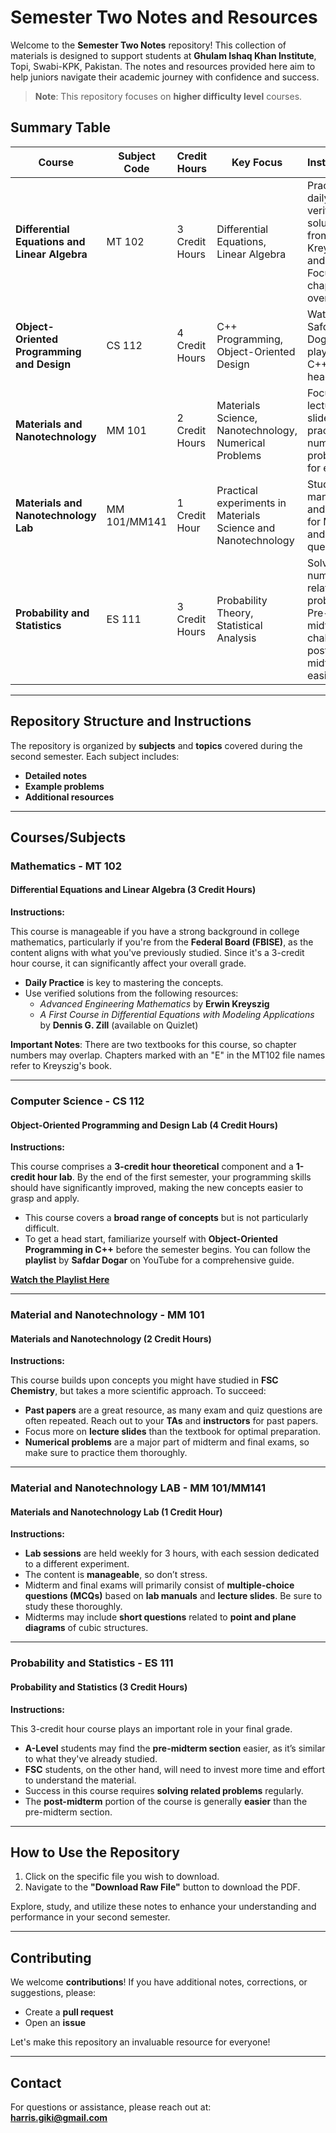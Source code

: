 # Semester Two Notes and Resources

Welcome to the **Semester Two Notes** repository! This collection of materials is designed to support students at **Ghulam Ishaq Khan Institute**, Topi, Swabi-KPK, Pakistan. The notes and resources provided here aim to help juniors navigate their academic journey with confidence and success.

> **Note**: This repository focuses on **higher difficulty level** courses.

## Summary Table

| **Course**                                  | **Subject Code** | **Credit Hours** | **Key Focus**                                                                                  | **Instructions**                                                                                       |
|---------------------------------------------|------------------|------------------|------------------------------------------------------------------------------------------------|--------------------------------------------------------------------------------------------------------|
| **Differential Equations and Linear Algebra**| MT 102           | 3 Credit Hours   | Differential Equations, Linear Algebra                                                          | Practice daily, use verified solutions from Kreyszig and Zill. Focus on chapter overlaps.               |
| **Object-Oriented Programming and Design**  | CS 112           | 4 Credit Hours   | C++ Programming, Object-Oriented Design                                                          | Watch Safdar Dogar's playlist on C++ for a head start.                                                |
| **Materials and Nanotechnology**            | MM 101           | 2 Credit Hours   | Materials Science, Nanotechnology, Numerical Problems                                             | Focus on lecture slides, practice numerical problems for exams.                                        |
| **Materials and Nanotechnology Lab**        | MM 101/MM141     | 1 Credit Hour    | Practical experiments in Materials Science and Nanotechnology                                    | Study lab manuals and slides for MCQs and short questions.                                             |
| **Probability and Statistics**              | ES 111           | 3 Credit Hours   | Probability Theory, Statistical Analysis                                                         | Solve numerous related problems. Pre-midterm is challenging, post-midterm is easier.                  |

---

## Repository Structure and Instructions

The repository is organized by **subjects** and **topics** covered during the second semester. Each subject includes:

- **Detailed notes**
- **Example problems**
- **Additional resources**

---

## Courses/Subjects

### Mathematics - MT 102
#### **Differential Equations and Linear Algebra (3 Credit Hours)**

**Instructions:**

This course is manageable if you have a strong background in college mathematics, particularly if you're from the **Federal Board (FBISE)**, as the content aligns with what you've previously studied. Since it's a 3-credit hour course, it can significantly affect your overall grade. 

- **Daily Practice** is key to mastering the concepts.
- Use verified solutions from the following resources:
  - *Advanced Engineering Mathematics* by **Erwin Kreyszig**
  - *A First Course in Differential Equations with Modeling Applications* by **Dennis G. Zill** (available on Quizlet)

**Important Notes**: There are two textbooks for this course, so chapter numbers may overlap. Chapters marked with an "E" in the MT102 file names refer to Kreyszig's book.

---

### Computer Science - CS 112
#### **Object-Oriented Programming and Design Lab (4 Credit Hours)**

**Instructions:**

This course comprises a **3-credit hour theoretical** component and a **1-credit hour lab**. By the end of the first semester, your programming skills should have significantly improved, making the new concepts easier to grasp and apply.

- This course covers a **broad range of concepts** but is not particularly difficult.
- To get a head start, familiarize yourself with **Object-Oriented Programming in C++** before the semester begins. You can follow the **playlist** by **Safdar Dogar** on YouTube for a comprehensive guide.

**[Watch the Playlist Here](https://youtube.com/playlist?list=PLduM7bkxBdOekXfkEqIBAivzG99V2LrAS&si=r9u6rzBe7h5k24Zv)**

---

### Material and Nanotechnology - MM 101
#### **Materials and Nanotechnology (2 Credit Hours)**

**Instructions:**

This course builds upon concepts you might have studied in **FSC Chemistry**, but takes a more scientific approach. To succeed:

- **Past papers** are a great resource, as many exam and quiz questions are often repeated. Reach out to your **TAs** and **instructors** for past papers.
- Focus more on **lecture slides** than the textbook for optimal preparation.
- **Numerical problems** are a major part of midterm and final exams, so make sure to practice them thoroughly.

---

### Material and Nanotechnology LAB - MM 101/MM141
#### **Materials and Nanotechnology Lab (1 Credit Hour)**

**Instructions:**

- **Lab sessions** are held weekly for 3 hours, with each session dedicated to a different experiment.
- The content is **manageable**, so don’t stress.
- Midterm and final exams will primarily consist of **multiple-choice questions (MCQs)** based on **lab manuals** and **lecture slides**. Be sure to study these thoroughly.
- Midterms may include **short questions** related to **point and plane diagrams** of cubic structures.

---

### Probability and Statistics - ES 111
#### **Probability and Statistics (3 Credit Hours)**

**Instructions:**

This 3-credit hour course plays an important role in your final grade.

- **A-Level** students may find the **pre-midterm section** easier, as it’s similar to what they've already studied.
- **FSC** students, on the other hand, will need to invest more time and effort to understand the material.
- Success in this course requires **solving related problems** regularly.
- The **post-midterm** portion of the course is generally **easier** than the pre-midterm section.

---

## How to Use the Repository

1. Click on the specific file you wish to download.
2. Navigate to the **"Download Raw File"** button to download the PDF.

Explore, study, and utilize these notes to enhance your understanding and performance in your second semester.

---

## Contributing

We welcome **contributions**! If you have additional notes, corrections, or suggestions, please:

- Create a **pull request**
- Open an **issue**

Let's make this repository an invaluable resource for everyone!

---

## Contact

For questions or assistance, please reach out at:  
**[harris.giki@gmail.com](mailto:harris.giki@gmail.com)**


